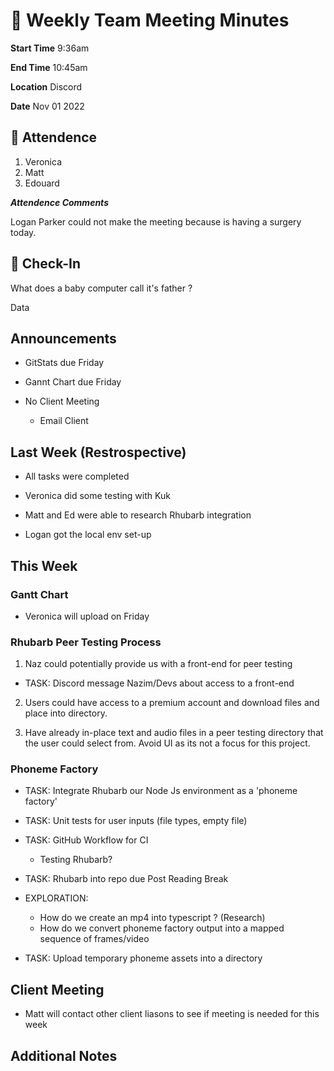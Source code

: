# 🚀 Weekly Team Meeting Minutes

**Start Time** 9:36am

**End Time** 10:45am

**Location** Discord

**Date** Nov 01 2022

## 👋 Attendence

1. Veronica
2. Matt
3. Edouard

***Attendence Comments***

Logan Parker could not make the meeting because is having a surgery today.

## 🧸 Check-In

What does a baby computer call it's father ? 

Data

## Announcements

- GitStats due Friday

- Gannt Chart due Friday

- No Client Meeting
  - Email Client

## Last Week (Restrospective)

- All tasks were completed

- Veronica did some testing with Kuk

- Matt and Ed were able to research Rhubarb integration

- Logan got the local env set-up

## This Week  

### Gantt Chart

- Veronica will upload on Friday

### Rhubarb Peer Testing Process

1) Naz could potentially provide us with a front-end for peer testing

- TASK: Discord message Nazim/Devs about access to a front-end

2) Users could have access to a premium account and download files and place into directory.

3) Have already in-place text and audio files in a peer testing directory that the user could select from. Avoid UI as its not a focus for this project.

### Phoneme Factory

- TASK: Integrate Rhubarb our Node Js environment as a 'phoneme factory'

- TASK: Unit tests for user inputs (file types, empty file)

- TASK: GitHub Workflow for CI
  - Testing Rhubarb?

- TASK: Rhubarb into repo due Post Reading Break

- EXPLORATION:
  - How do we create an mp4 into typescript ? (Research)
  - How do we convert phoneme factory output into a mapped sequence of frames/video
  
- TASK: Upload temporary phoneme assets into a directory

## Client Meeting

- Matt will contact other client liasons to see if meeting is needed for this week


## Additional Notes
